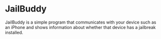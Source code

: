 # JailBuddy

JailBuddy is a simple program that communicates with your device such as an iPhone and shows information about whether that device has a jailbreak installed.
